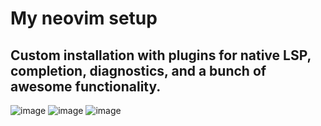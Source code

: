 # My neovim setup
## Custom installation with plugins for native LSP, completion, diagnostics, and a bunch of awesome functionality.

![image](https://i.imgur.com/TTu28sI.png)
![image](https://i.imgur.com/TCCiqBn.png)
![image](https://i.imgur.com/LzKXGoD.png)
